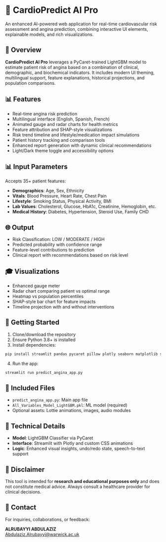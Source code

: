 # 🔎 CardioPredict AI Pro

An enhanced AI-powered web application for real-time cardiovascular risk assessment and angina prediction, combining interactive UI elements, explainable models, and rich visualizations.

## 🌌 Overview

**CardioPredict AI Pro** leverages a PyCaret-trained LightGBM model to estimate patient risk of angina based on a combination of clinical, demographic, and biochemical indicators. It includes modern UI theming, multilingual support, feature explanations, historical projections, and population comparisons.

## 📊 Features

- Real-time angina risk prediction
- Multilingual interface (English, Spanish, French)
- Animated gauge and radar charts for health metrics
- Feature attribution and SHAP-style visualizations
- Risk trend timeline and lifestyle/medication impact simulations
- Patient history tracking and comparison tools
- Enhanced report generation with dynamic clinical recommendations
- Light/Dark theme toggle and accessibility options

## 📊 Input Parameters

Accepts 35+ patient features:

- **Demographics**: Age, Sex, Ethnicity
- **Vitals**: Blood Pressure, Heart Rate, Chest Pain
- **Lifestyle**: Smoking Status, Physical Activity, BMI
- **Lab Values**: Cholesterol, Glucose, HbA1c, Creatinine, Hemoglobin, etc.
- **Medical History**: Diabetes, Hypertension, Steroid Use, Family CHD

## 🌐 Output

- Risk Classification: LOW / MODERATE / HIGH
- Predicted probability with confidence range
- Feature-level contributions to prediction
- Clinical report with recommendations based on risk level

## 🎓 Visualizations

- Enhanced gauge meter
- Radar chart comparing patient vs optimal range
- Heatmap vs population percentiles
- SHAP-style bar chart for feature impacts
- Timeline projection with and without interventions

## 🚀 Getting Started

1. Clone/download the repository
2. Ensure Python 3.8+ is installed
3. Install dependencies:

```bash
pip install streamlit pandas pycaret pillow plotly seaborn matplotlib scikit-learn requests
```

4. Run the app:

```bash
streamlit run predict_angina_app.py
```

## 📁 Included Files

- `predict_angina_app.py`: Main app file
- `All_Variables_Model_LightGBM.pkl`: ML model (required)
- Optional assets: Lottie animations, images, audio modules

## 🧠 Technical Details

- **Model**: LightGBM Classifier via PyCaret
- **Interface**: Streamlit with Plotly and custom CSS animations
- **Logic**: Enhanced visual insights, undo/redo state, speech-to-text support

## 📌 Disclaimer

This tool is intended for **research and educational purposes only** and does not constitute medical advice. Always consult a healthcare provider for clinical decisions.

## 📩 Contact

For inquiries, collaborations, or feedback:

**ALRUBAYYI ABDULAZIZ**\
[Abdulaziz.Alrubayyi@warwick.ac.uk](mailto:Abdulaziz.Alrubayyi@warwick.ac.uk)
